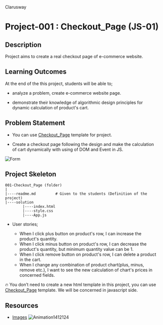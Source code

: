 <p>Clarusway<img align="right"
  src="https://secure.meetupstatic.com/photos/event/3/1/b/9/600_488352729.jpeg"  width="15px"></p>

# Project-001 : Checkout_Page (JS-01)

## Description
Project aims to create a real checkout page of e-commerce website.

## Learning Outcomes

At the end of the this project, students will be able to;

- analyze a problem, create e-commerce website page.

- demonstrate their knowledge of algorithmic design principles for dynamic calculation of product's cart.

   
## Problem Statement

- You can use [Checkout_Page](https://github.com/clarusway/clarusway-full-stack-tr-12-22/tree/main/html-css/projects/005-checkout-form) template for project.

- Create a checkout page following the design and make the calculation of cart dynamically with using of DOM and Event in JS.

![Form](checkout_app.gif)

## Project Skeleton 

```
001-Checkout_Page (folder)
|
|----readme.md         # Given to the students (Definition of the project)          
|----solution
        |----index.html  
        |----style.css   
        |----App.js
```

-  User stories;

   - When I click plus button on product's row, I can increase the product's quantity.
   - When I click minus button on product's row, I can decrease the product's quantity, but minimum quantity value can be 1.
   - When I click remove button on product's row, I can delete a product in the cart.
   - When I change any combination of product chart(plus, minus, remove etc.), I want to see the new calculation of chart's prices in concerned fields.

🔥 You don’t need to create a new html template in this project, you can use [Checkout_Page](https://github.com/clarusway/clarusway-full-stack-tr-12-22/tree/main/html-css/projects/005-checkout-form)  template. We will be concerned in javascript side.


## Resources

- [Images](https://github.com/clarusway/clarusway-full-stack-tr-12-22/tree/main/javascript/projects/001_Checkout_Page/img)
![Animation1412124](https://user-images.githubusercontent.com/102485608/192494572-16b4087c-aa8f-44d9-8a07-9820e54f4b62.gif)
